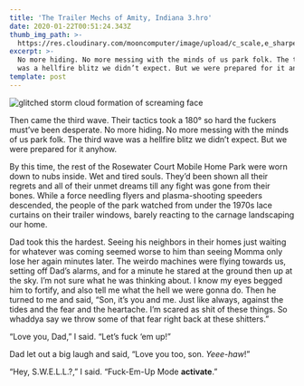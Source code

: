 ```yaml
---
title: 'The Trailer Mechs of Amity, Indiana 3.hro'
date: 2020-01-22T00:51:24.343Z
thumb_img_path: >-
  https://res.cloudinary.com/mooncomputer/image/upload/c_scale,e_sharpen:100,h_300,q_auto:best/v1579654326/Moon%20Computer%20Blog/HRO/Trailer%20Mechs/trailer-mechs-3--michael-weidner-h-rP5KSC2W0-unsplash--glitched-2.jpg
excerpt: >-
  No more hiding. No more messing with the minds of us park folk. The third wave
  was a hellfire blitz we didn’t expect. But we were prepared for it anyhow.
template: post
---
```

![glitched storm cloud formation of screaming face](https://res.cloudinary.com/mooncomputer/image/upload/c_scale,e_sharpen:100,h_800,q_auto:best/v1579654326/Moon%20Computer%20Blog/HRO/Trailer%20Mechs/trailer-mechs-3--michael-weidner-h-rP5KSC2W0-unsplash--glitched-2.jpg "The Trailer Mechs of Amity, Indiana 3")

Then came the third wave. Their tactics took a 180° so hard the fuckers must’ve been desperate. No more hiding. No more messing with the minds of us park folk. The third wave was a hellfire blitz we didn’t expect. But we were prepared for it anyhow.

By this time, the rest of the Rosewater Court Mobile Home Park were worn down to nubs inside. Wet and tired souls. They’d been shown all their regrets and all of their unmet dreams till any fight was gone from their bones. While a force needling flyers and plasma-shooting speeders descended, the people of the park watched from under the 1970s lace curtains on their trailer windows, barely reacting to the carnage landscaping our home.

Dad took this the hardest. Seeing his neighbors in their homes just waiting for whatever was coming seemed worse to him than seeing Momma only lose her again minutes later. The weirdo machines were flying towards us, setting off Dad’s alarms, and for a minute he stared at the ground then up at the sky. I’m not sure what he was thinking about. I know my eyes begged him to fortify, and also tell me what the hell we were gonna do. Then he turned to me and said, “Son, it’s you and me. Just like always, against the tides and the fear and the heartache. I’m scared as shit of these things. So whaddya say we throw some of that fear right back at these shitters.”

“Love you, Dad,” I said. “Let’s fuck ‘em up!”

Dad let out a big laugh and said, “Love you too, son. *Yeee-haw*!” 

“Hey, S.W.E.L.L.?,” I said. “Fuck-Em-Up Mode **activate**.”
